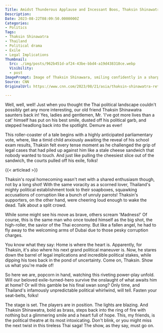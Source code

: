 ```yaml
---
Title: Amidst Thunderous Applause and Incessant Boos, Thaksin Shinawatra Dares to Return to Thailand’s Political Stage!
Description: 
Date: 2023-08-22T08:09:50.0000000Z
Categories:
- Politics
Tags:
- Thaksin Shinawatra
- Thailand
- Political drama
- Exile
- Legal Implications
Thumbnail:
  Src: ./img/posts/962b451d-af24-43be-bbd4-a19d438318ce.webp
  Visibility:
  - post
ImagePrompt: Image of Thaksin Shinawara, smiling confidently in a sharp suit, against a background of the Thai parliament, amidst a crowd of cheering supporters and stern-faced detractors.
Source: CNN
OriginalUrl: https://www.cnn.com/2023/08/21/asia/thaksin-shinawatra-return-thailand-parliament-vote-intl-hnk/index.html

---
```

Well, well, well! Just when you thought the Thai political landscape couldn't possibly get any more interesting, our old friend Thaksin Shinawatra saunters back in! Yes, ladies and gentlemen, Mr. 'I've got more lives than a cat' himself has put on his best smile, dusted off his political garb, and stepped headlong back into the spotlight. Demure as ever!

This roller-coaster of a tale begins with a highly anticipated parliamentary vote, where, like a timid child anxiously awaiting the reveal of his school exam results, Thaksin felt every tense moment as he challenged the grip of legal cases that had piled up against him like a stale cheese sandwich that nobody wanted to touch. And just like pulling the cheesiest slice out of the sandwich, the courts pulled off his exile, folks!

{{< articlead >}}

Thaksin's royal homecoming wasn't met with a shared enthusiasm though, not by a long shot! With the same voracity as a scorned lover, Thailand's mighty political establishment took to their soapboxes, squawking accusations of corruption like a bunch of unruly parrots! Thaksin's supporters, on the other hand, were cheering loud enough to wake the dead. Talk about a split crowd.

While some might see his move as brave, others scream 'Madness!' Of course, this is the same man who once touted himself as the big shot, the high-roller, the savior of the Thai economy. But like a fallen angel, he had to fly away to the welcoming arms of Dubai due to those pesky corruption charges.

You know what they say: Home is where the heart is. Apparently, for Thaksin, it's also where his next grand political maneuver is. Now, he stares down the barrel of legal implications and incredible political stakes, while dipping his toes back in the pond of uncertainty. Come on, Thaksin. Show us what you're made of!

So here we are, popcorn in hand, watching this riveting power-play unfold. Will our beloved exile-turned-hero survive the onslaught of what awaits him at home? Or will this gamble be his final swan song? Only time, and Thailand's infamously unpredictable political whirlwind, will tell. Fasten your seat-belts, folks!

The stage is set. The players are in position. The lights are blazing. And Thaksin Shinawatra, bold as brass, steps back into the ring of fire with nothing but a glimmering smile and a heart full of hope. This, my friends, is the political theatre at its most intoxicating. Don't blink, or you might miss the next twist in this tireless Thai saga! The show, as they say, must go on.
